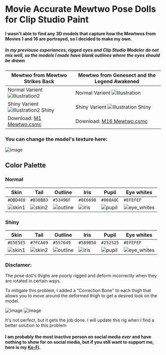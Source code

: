# Movie Accurate Mewtwo Pose Dolls for Clip Studio Paint

#### I wasn't able to find any 3D models that capture how the Mewtwos from Movies 1 and 16 are portrayed, so I decided to make my own.
##### In my previouse experiances, rigged eyes and Clip Studio Modeler do not mix well, so the models I made have blank outlines where the eyes should be drawn

| Mewtwo from Mewtwo Strikes Back | Mewtwo from Genesect and the Legend Awakened |
| --- | --- |
| Normal Varient ![Illustration2](https://user-images.githubusercontent.com/47396668/178750650-53e9a6db-e1b5-48c7-bc50-4d938093d5a1.png) | Normal Varient ![Illustration](https://user-images.githubusercontent.com/47396668/178793115-586b92e8-5a6d-4780-aa43-30d865879ca4.png) |
| Shiny Varient ![Illustration2 Shiny](https://user-images.githubusercontent.com/47396668/178792506-f32e8eec-6b93-4e25-b864-b346198a00b3.png) | Shiny Varient ![Illustration Shiny](https://user-images.githubusercontent.com/47396668/178792895-23bd96ec-c38f-4642-b275-1ad850159ce6.png) |
| Download: [M1 Mewtwo.csmc](https://github.com/Hectoris919/Movie-Accurate-Mewtwo/raw/main/M1%20Mewtwo.csmc) | Download: [M16 Mewtwo.csmc](https://github.com/Hectoris919/Movie-Accurate-Mewtwo/raw/main/M16%20Mewtwo.csmc) |

### You can change the model's texture here:

![image](https://user-images.githubusercontent.com/47396668/178828673-dde2e185-79c6-45f8-85b6-b4c21781a6f6.png)

## Color Palette

### Normal
| Skin | Tail | Outline | Iris | Pupil | Eye whites |
| --- | --- | --- | --- | --- | --- |
| `#DBD4E0` | `#B38BB3` | `#53496F` | `#8E6698` | `#060A0C` | `#EFEFEF` |
| ![skin1](https://user-images.githubusercontent.com/47396668/178667001-ee896281-8213-4e07-8c74-72e9a92b1db8.png) | ![skin2](https://user-images.githubusercontent.com/47396668/178667077-63e610d7-046b-4d22-abf8-6327a36bd66b.png) | ![outline](https://user-images.githubusercontent.com/47396668/178667121-1241a147-fe0c-4082-b732-e6ce7f420cdd.png) | ![iris](https://user-images.githubusercontent.com/47396668/178667192-af8234c6-90f6-4781-a846-db99f2c5f516.png) | ![pupil](https://user-images.githubusercontent.com/47396668/178667209-9f52dc08-e961-4c9b-a139-12cdb535fa1c.png) | ![eye_whites](https://user-images.githubusercontent.com/47396668/178787161-66e837e1-d729-4e5c-80d3-15dee2be5fdc.png) |

### Shiny
| Skin | Tail | Outline | Iris | Pupil | Eye whites |
| --- | --- | --- | --- | --- | --- |
| `#E5E5E5` | `#7FCA69` | `#557649` | `#589B50` | `#252525` | `#EFEFEF` |
| ![skin1](https://user-images.githubusercontent.com/47396668/178784938-78bfea12-4514-4391-81a3-a3b58560b95a.png) | ![skin2](https://user-images.githubusercontent.com/47396668/178785163-b583169d-dc8f-447a-8aef-7457dcc6b909.png) | ![outline](https://user-images.githubusercontent.com/47396668/178785697-bf57253a-7362-4131-979a-0a5e16f5e38f.png) | ![iris](https://user-images.githubusercontent.com/47396668/178786238-edcef415-9335-44d9-afc0-93d0e09391d4.png) | ![pupil](https://user-images.githubusercontent.com/47396668/178786389-e674fc47-1834-448e-95a7-fd2f7c7c3a3d.png) | ![eye_whites](https://user-images.githubusercontent.com/47396668/178786712-3fde5872-b801-486a-95fb-fee1ecc517ab.png) |

### Disclamer:

The pose doll's thighs are poorly rigged and deform incorrectly when they are rotated in certain ways.

To mitigate this problem, I added a "Correction Bone" to each thigh that allows you to move around the deformed thigh to get a desired look on the model.

![image](https://user-images.githubusercontent.com/47396668/178414727-4a9bc387-7923-461a-814f-1431be2d01a8.png)
![image](https://user-images.githubusercontent.com/47396668/178414782-921d1017-2563-4faf-888f-b0f214306c12.png)

It's not perfect, but it gets the job done. I will update this rig when I find a better solution to this problem

#### I am probably the most inactive person on social media _ever_ and have nothing to show for on social media, but if you still want to support me, here is my [Ko-Fi](https://ko-fi.com/thatlazyartist919).
